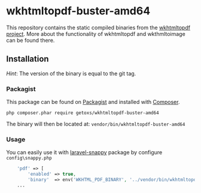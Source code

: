 wkhtmltopdf-buster-amd64
========================

This repository contains the static compiled binaries from the [wkhtmltopdf project](http://wkhtmltopdf.org/).
More about the functionality of wkhtmltopdf and wkthmltoimage can be found there.

## Installation

_Hint_:
The version of the binary is equal to the git tag.

### Packagist

This package can be found on [Packagist](https://packagist.org/packages/getoxs/wkhtmltopdf-buster-amd64) and installed with [Composer](https://getcomposer.org/).

```
php composer.phar require getoxs/wkhtmltopdf-buster-amd64
```

The binary will then be located at: `vendor/bin/wkhtmltopdf-buster-amd64`
### Usage

You can easily use it with [laravel-snappy](https://github.com/barryvdh/laravel-snappy) package by configure `config\snappy.php`

```php
    'pdf' => [
        'enabled' => true,
        'binary'  => env('WKHTML_PDF_BINARY', '../vendor/bin/wkhtmltopdf-buster-amd64'),
    ...
```